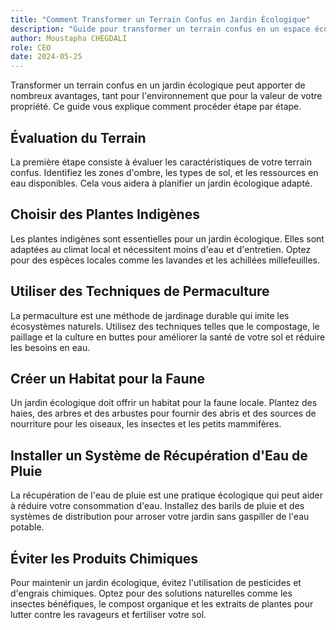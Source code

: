 ```yaml
---
title: "Comment Transformer un Terrain Confus en Jardin Écologique"
description: "Guide pour transformer un terrain confus en un espace écologique et durable."
author: Moustapha CHEGDALI
role: CEO
date: 2024-05-25
---
```


Transformer un terrain confus en un jardin écologique peut apporter de nombreux avantages, tant pour l'environnement que pour la valeur de votre propriété. Ce guide vous explique comment procéder étape par étape.

<!--more-->

## Évaluation du Terrain

La première étape consiste à évaluer les caractéristiques de votre terrain confus. Identifiez les zones d'ombre, les types de sol, et les ressources en eau disponibles. Cela vous aidera à planifier un jardin écologique adapté.

## Choisir des Plantes Indigènes

Les plantes indigènes sont essentielles pour un jardin écologique. Elles sont adaptées au climat local et nécessitent moins d'eau et d'entretien. Optez pour des espèces locales comme les lavandes et les achillées millefeuilles.

## Utiliser des Techniques de Permaculture

La permaculture est une méthode de jardinage durable qui imite les écosystèmes naturels. Utilisez des techniques telles que le compostage, le paillage et la culture en buttes pour améliorer la santé de votre sol et réduire les besoins en eau.

## Créer un Habitat pour la Faune

Un jardin écologique doit offrir un habitat pour la faune locale. Plantez des haies, des arbres et des arbustes pour fournir des abris et des sources de nourriture pour les oiseaux, les insectes et les petits mammifères.

## Installer un Système de Récupération d'Eau de Pluie

La récupération de l'eau de pluie est une pratique écologique qui peut aider à réduire votre consommation d'eau. Installez des barils de pluie et des systèmes de distribution pour arroser votre jardin sans gaspiller de l'eau potable.

## Éviter les Produits Chimiques

Pour maintenir un jardin écologique, évitez l'utilisation de pesticides et d'engrais chimiques. Optez pour des solutions naturelles comme les insectes bénéfiques, le compost organique et les extraits de plantes pour lutter contre les ravageurs et fertiliser votre sol.
